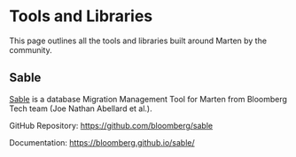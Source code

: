 # Tools and Libraries

This page outlines all the tools and libraries built around Marten by the community.

## Sable

[Sable](https://github.com/bloomberg/sable) is a database Migration Management Tool for Marten from Bloomberg Tech team (Joe Nathan Abellard et al.).

GitHub Repository: https://github.com/bloomberg/sable

Documentation: https://bloomberg.github.io/sable/
